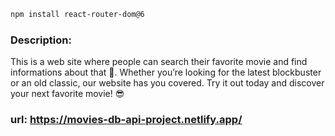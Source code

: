 ```sh
npm install react-router-dom@6
```
### Description: 
This is a web site where people can search their favorite movie and find informations about that 🍿. Whether you’re looking for the latest blockbuster or an old classic, our website has you covered. Try it out today and discover your next favorite movie! 😎 

### url: https://movies-db-api-project.netlify.app/

